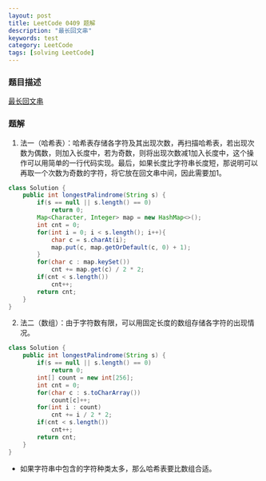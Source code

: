 ```yaml
---
layout: post
title: LeetCode 0409 题解
description: "最长回文串"
keywords: test
category: LeetCode
tags: [solving LeetCode]
---
```


### 题目描述
[最长回文串](https://leetcode-cn.com/problems/longest-palindrome/)

### 题解
1. 法一（哈希表）：哈希表存储各字符及其出现次数，再扫描哈希表，若出现次数为偶数，则加入长度中，若为奇数，则将出现次数减1加入长度中，这个操作可以用简单的一行代码实现。最后，如果长度比字符串长度短，那说明可以再取一个次数为奇数的字符，将它放在回文串中间，因此需要加1。
```java
class Solution {
    public int longestPalindrome(String s) {
        if(s == null || s.length() == 0)
            return 0;
        Map<Character, Integer> map = new HashMap<>();
        int cnt = 0;
        for(int i = 0; i < s.length(); i++){
            char c = s.charAt(i);
            map.put(c, map.getOrDefault(c, 0) + 1);
        }
        for(char c : map.keySet())
            cnt += map.get(c) / 2 * 2;
        if(cnt < s.length())
            cnt++;
        return cnt;
    }
}
```
2. 法二（数组）：由于字符数有限，可以用固定长度的数组存储各字符的出现情况。
```java
class Solution {
    public int longestPalindrome(String s) {
        if(s == null || s.length() == 0)
            return 0;
        int[] count = new int[256];
        int cnt = 0;
        for(char c : s.toCharArray())
            count[c]++;
        for(int i : count)
            cnt += i / 2 * 2;
        if(cnt < s.length())
            cnt++;
        return cnt;
    }
}
```
* 如果字符串中包含的字符种类太多，那么哈希表要比数组合适。